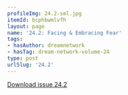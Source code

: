 ```yaml
---
profileImg: 24.2-sml.jpg
itemId: bcphbwmlvfh
layout: page
name: '24.2: Facing & Embracing Fear'
tags:
- hasAuthor: dreamnetwork
- hasTag: dream-network-volume-24
type: post
urlSlug: '24.2'
---
```

<a href="../files/pdfs/Volume_24/24.2_facing_fear.pdf" download="">Download issue 24.2</a>